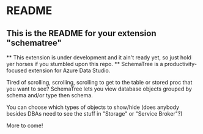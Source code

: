 # README
## This is the README for your extension "schematree"

** This extension is under development and it ain't ready yet, so just hold yer horses if you stumbled upon this repo. **
SchemaTree is a productivity-focused extension for Azure Data Studio.

Tired of scrolling, scrolling, scrolling to get to the table or stored proc that you want to see? SchemaTree lets you view database objects grouped by schema and/or type then schema.

You can choose which types of objects to show/hide (does anybody besides DBAs need to see the stuff in "Storage" or "Service Broker"?)

More to come!
